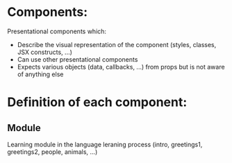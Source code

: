 
# Components:
Presentational components which:
- Describe the visual representation of the component (styles, classes, JSX constructs, ...)
- Can use other presentational components
- Expects various objects (data, callbacks, ...) from props but is not aware of anything else


# Definition of each component:
## Module
Learning module in the language leraning process (intro, greetings1, greetings2, people, animals, ...)

